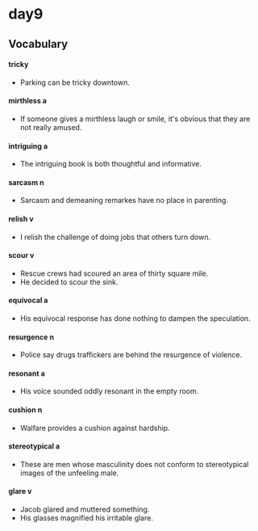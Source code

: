 #	day9

##	Vocabulary

####	tricky

*	Parking can be tricky downtown.

####	mirthless  a

*	If someone gives a mirthless laugh or smile, it's obvious that they are not really amused.

####	intriguing  a

*	The intriguing book is both thoughtful and informative.

####	sarcasm  n

*	Sarcasm and demeaning remarkes have no place in parenting.

####	relish  v

*	I relish the challenge of doing jobs that others turn down.

####	scour  v

*	Rescue crews had scoured an area of thirty square mile.
*	He decided to scour the sink.

####	equivocal  a

*	His equivocal response has done nothing to dampen the speculation.

####	resurgence  n

*	Police say drugs traffickers are behind the resurgence of violence.

####	resonant  a

*	His voice sounded oddly resonant in the empty room.

####	cushion  n

*	Walfare provides a cushion against hardship.

####	stereotypical  a

*	These are men whose masculinity does not conform to stereotypical images of the unfeeling male.

####	glare  v

*	Jacob glared and muttered something.
*	His glasses magnified his irritable glare.